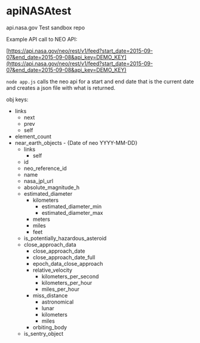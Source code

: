 # apiNASAtest

api.nasa.gov Test sandbox repo

Example API call to NEO API:

[https://api.nasa.gov/neo/rest/v1/feed?start_date=2015-09-07&end_date=2015-09-08&api_key=DEMO_KEY](https://api.nasa.gov/neo/rest/v1/feed?start_date=2015-09-07&end_date=2015-09-08&api_key=DEMO_KEY)

`node app.js` calls the neo api for a start and end date that is the current date and creates a json file with what is returned.

obj keys:

- links
  - next
  - prev
  - self
- element_count
- near_earth_objects - {Date of neo YYYY-MM-DD}
  - links
    - self
  - id
  - neo_reference_id
  - name
  - nasa_jpl_url
  - absolute_magnitude_h
  - estimated_diameter
    - kilometers
      - estimated_diameter_min
      - estimated_diameter_max
    - meters
    - miles
    - feet
  - is_potentially_hazardous_asteroid
  - close_approach_data
    - close_approach_date
    - close_approach_date_full
    - epoch_data_close_approach
    - relative_velocity
      - kilometers_per_second
      - kilometers_per_hour
      - miles_per_hour
    - miss_distance
      - astronomical
      - lunar
      - kilometers
      - miles
    - orbiting_body
  - is_sentry_object
